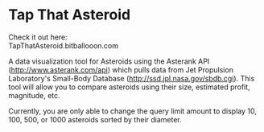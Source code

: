 # Tap That Asteroid  
  
Check it out here:  
TapThatAsteroid.bitballooon.com

A data visualization tool for Asteroids using the Asterank API (http://www.asterank.com/api) which pulls data from Jet Propulsion Laboratory's Small-Body Database (http://ssd.jpl.nasa.gov/sbdb.cgi).
This tool will allow you to compare asteroids using their size, estimated profit, magnitude, etc.  
  
Currently, you are only able to change the query limit amount to display 10, 100, 500, or 1000 asteroids sorted by their diameter.  
  



